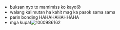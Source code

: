 - buksan nyo to mamimiss ko kayo😞
- walang kalimutan ha kahit mag ka pasok sama sama
- parin bonding HAHAHAHAHHAHA
- mga kupal![1000986162](https://github.com/Papainos/Papainos/assets/171269934/63f10206-faa6-4f73-a641-b2c81f15a636)
